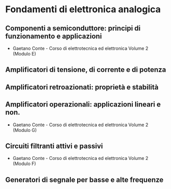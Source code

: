 # Fondamenti di elettronica analogica

## Componenti a semiconduttore: principi di funzionamento e applicazioni

* Gaetano Conte - Corso di elettrotecnica ed elettronica Volume 2 (Modulo E)

## Amplificatori di tensione, di corrente e di potenza

## Amplificatori retroazionati: proprietà e stabilità

## Amplificatori operazionali: applicazioni lineari e non.

* Gaetano Conte - Corso di elettrotecnica ed elettronica Volume 2 (Modulo G)

## Circuiti filtranti attivi e passivi

* Gaetano Conte - Corso di elettrotecnica ed elettronica Volume 2 (Modulo F)

## Generatori di segnale per basse e alte frequenze